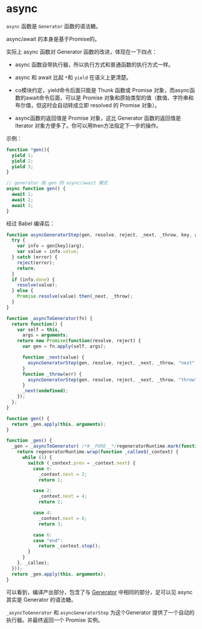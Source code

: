 # async

`async` 函数是 `Generator` 函数的语法糖。

async/await 的本身是基于Promise的。

实际上 async 函数对 Generator 函数的改进，体现在一下四点：

* async 函数自带执行器，所以执行方式和普通函数的执行方式一样。
* async 和 await 比起 `*`和 `yield` 在语义上更清楚。
* co模块约定，yield命令后面只能是 Thunk 函数或 Promise 对象，而async函数的await命令后面，可以是 Promise 对象和原始类型的值（数值、字符串和布尔值，但这时会自动转成立即 resolved 的 Promise 对象）。

* async函数的返回值是 Promise 对象，这比 Generator 函数的返回值是 Iterator 对象方便多了。你可以用then方法指定下一步的操作。

示例：

```js
function *gen(){
  yield 1;
  yield 2;
  yield 3;
}

// generator 版 gen 的 async/await 模式
async function gen() {
  await 1;
  await 2;
  await 3;
}
```

经过 Babel 编译后：

```js
function asyncGeneratorStep(gen, resolve, reject, _next, _throw, key, arg) {
  try {
    var info = gen[key](arg);
    var value = info.value;
  } catch (error) {
    reject(error);
    return;
  }
  if (info.done) {
    resolve(value);
  } else {
    Promise.resolve(value).then(_next, _throw);
  }
}

function _asyncToGenerator(fn) {
  return function() {
    var self = this,
      args = arguments;
    return new Promise(function(resolve, reject) {
      var gen = fn.apply(self, args);

      function _next(value) {
        asyncGeneratorStep(gen, resolve, reject, _next, _throw, "next", value);
      }
      function _throw(err) {
        asyncGeneratorStep(gen, resolve, reject, _next, _throw, "throw", err);
      }
      _next(undefined);
    });
  };
}

function gen() {
  return _gen.apply(this, arguments);
}

function _gen() {
  _gen = _asyncToGenerator( /*#__PURE__*/regeneratorRuntime.mark(function _callee() {
    return regeneratorRuntime.wrap(function _callee$(_context) {
      while (1) {
        switch (_context.prev = _context.next) {
          case 0:
            _context.next = 2;
            return 1;

          case 2:
            _context.next = 4;
            return 2;

          case 4:
            _context.next = 6;
            return 3;

          case 6:
          case "end":
            return _context.stop();
        }
      }
    }, _callee);
  }));
  return _gen.apply(this, arguments);
}
```

可以看到，编译产出部分，包含了与 [Generator](/base/es6/generator.md) 中相同的部分，足可以见 async 其实是 Generator 的语法糖。

`_asyncToGenerator` 和 `asyncGeneratorStep` 为这个Generator 提供了一个自动的执行器。并最终返回一个 Promise 实例。

